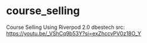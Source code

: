 # course_selling

Course Selling Using Riverpod 2.0 dbestech
src: https://youtu.be/_VShCq9b53Y?si=exZhccvPV0z18O_Y

